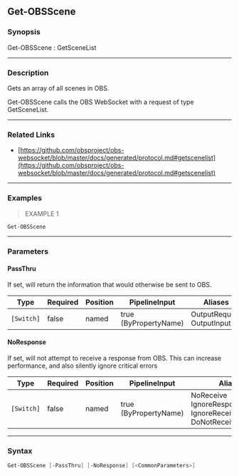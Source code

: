 Get-OBSScene
------------

### Synopsis
Get-OBSScene : GetSceneList

---

### Description

Gets an array of all scenes in OBS.

Get-OBSScene calls the OBS WebSocket with a request of type GetSceneList.

---

### Related Links
* [https://github.com/obsproject/obs-websocket/blob/master/docs/generated/protocol.md#getscenelist](https://github.com/obsproject/obs-websocket/blob/master/docs/generated/protocol.md#getscenelist)

---

### Examples
> EXAMPLE 1

```PowerShell
Get-OBSScene
```

---

### Parameters
#### **PassThru**
If set, will return the information that would otherwise be sent to OBS.

|Type      |Required|Position|PipelineInput        |Aliases                      |
|----------|--------|--------|---------------------|-----------------------------|
|`[Switch]`|false   |named   |true (ByPropertyName)|OutputRequest<br/>OutputInput|

#### **NoResponse**
If set, will not attempt to receive a response from OBS.
This can increase performance, and also silently ignore critical errors

|Type      |Required|Position|PipelineInput        |Aliases                                                                |
|----------|--------|--------|---------------------|-----------------------------------------------------------------------|
|`[Switch]`|false   |named   |true (ByPropertyName)|NoReceive<br/>IgnoreResponse<br/>IgnoreReceive<br/>DoNotReceiveResponse|

---

### Syntax
```PowerShell
Get-OBSScene [-PassThru] [-NoResponse] [<CommonParameters>]
```
